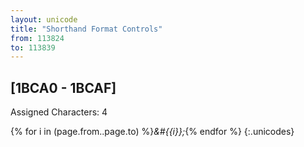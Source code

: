 ```yaml
---
layout: unicode
title: "Shorthand Format Controls"
from: 113824
to: 113839
---
```


## 	[1BCA0 - 1BCAF]

Assigned Characters: 4

{% for i in (page.from..page.to) %}<i>&#{{i}};</i>{% endfor %}
{:.unicodes}
